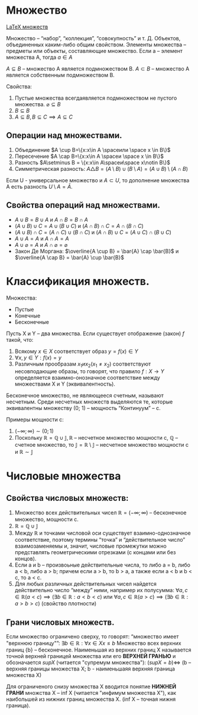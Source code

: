 # Множество

[LaTeX множеств](https://devhops.ru/latex/symbols/#set)

Множество – “набор”, “коллекция”, “совокупность” и т. Д. Объектов, объединенных каким-либо общим свойством.
Элементы множества – предметы или объекты, составляющие множество.
Если a – элемент множества A, тогда $a \in A$

$A \subseteq B$ – множество A является подмножеством B.
$A \subset B$ – множество A является собственным подмножеством B.

Свойства:

1. Пустые множества всегдаявляется подмножеством не пустого множества. $\varnothing \subseteq B$
2. $B \subseteq B$
3. $A \subseteq B, B \subseteq C \implies A \subseteq C$

## Операции над множествами.

1. Объединение $A \cup B=\{x:x\in A \spaceили \space x \in B\}$
2. Пересечение $A \cap B=\{x:x\in A \spaceи \space x \in B\}$
3. Разность $A\setminus B = \{x:x\in A\spaceи\space x\notin B\}$
4. Симметрическая разность: $A \triangle B = (A\setminus B)\cup(B\setminus A)=(A \cup B)\setminus (A \cap B)$

Если U - универсальное множество и $A \subset U$, то дополнение множества A есть разность $U \setminus A = \bar{A}$.

## Свойства операций над множествами.

- $A \cup B = B\cup A$ и $A \cap B = B \cap A$
- $(A \cup B)\cup C = A \cup (B \cup C)$ и $(A \cap B)\cap C = A \cap (B \cap C)$
- $(A \cup B) \cap C = (A \cap C) \cup (B \cap C)$ и $(A \cap B) \cup C = (A \cup C) \cap (B \cup C)$
- $A \cup A = A$ и $A \cap A = A$
- $A \cup \varnothing = A$ и $A \cap \varnothing = \varnothing$
- Закон Де Моргана: $\overline{A \cup B} = \bar{A} \cap \bar{B}$ и $\overline{A \cap B} = \bar{A} \cup \bar{B}$

# Классификация множеств.

Множества:
- Пустые
- Конечные
- Бесконечные

Пусть X и Y – два множества. Если существует отображение (закон) $f$ такой, что:
1. Всякому $x \in X$ соответствует образ $y = f (x) \in Y$
2. $\forall x, y \in Y: f(x) = y$
3. Различным прообразам $x_{1} и x_{2} (x_{1} \neq x_{2})$ соответствуют несовподающие образы, то говорят, что правило $f: X \to Y$ определяется взаимно-онозначное соответствие между множествами X и Y (эквивалентность).

Бесконечное множество, не являющееся счетным, называют несчетным. Среди несчетных множеств выделяются те, которые эквивалентны множеству (0; 1) – мощность “Континуум” – c.

Примеры мощности c:
1. $(-\infty ; \infty) \sim (0;1)$
2. Поскольку $\mathbb{R} = \mathbb{Q}\cup\mathbb{J}, \mathbb{R}$ – несчетное множество мощности c, $\mathbb{Q}$ – счетное множество, то $\mathbb{J} = \mathbb{R} \setminus \mathbb{J}$ – несчетное множество мощности c и $\mathbb{R} \sim \mathbb{J}$

# Числовые множества

## Свойства числовых множеств:
1. Множество всех действительных чисел $\mathbb{R} = (-\infty;\infty)$ – бесконечное множество, мощности c.
2. $\mathbb{R} = \mathbb{Q}\cup\mathbb{J}$
3. Между $\mathbb{R}$ и точками числовой оси существует взаимно-однозначное соответствие, поэтому термины “точка” и “действительное число” взаимозаменяемы и, значит, числовые промежутки можно представлять геометрическими отрезками (с концами или без концов).
4. Если a и b – произвоьные действительные числа, то либо a = b,  либо a < b, либо a > b; причем если a > b, то b > a, а также если a < b и b < c, то a < c.
5. Для любых различных действительных чисел найдется действительно число “между” ними, например их полусумма: $\forall a, c \in \mathbb{R} (a < c) \implies (\exists b \in \mathbb{R}: a < b < c)$ или $\forall a, c \in \mathbb{R} (a > c) \implies (\exists b \in \mathbb{R}: a > b > c)$ (свойство плотности)

## Грани числовых множеств.

Если множество ограничено сверху, то говорят: “множество имеет "верхнюю границу"”:
$\exists b \in \mathbb{R}: \forall x \in X x ≤ b$
Множество всех верхних границ {b} – бесконечное.
Наименьшая из верхних границ X называется точной верхней границей множества или его **ВЕРХНЕЙ ГРАНЬЮ** и обозначается $sup X$ (читается "супремум множества"): $(sup X = b) \iff$ (b – верхняя границы множества X; b - наименьшаяя верхняя граница множества X)

Для ограниченого снизу множества X вводится понятие **НИЖНЕЙ ГРАНИ** множства X – inf X (читается "инфимум множества X"), как наибольшей из нижних границ множества X. (inf X – точная нижня граница).
